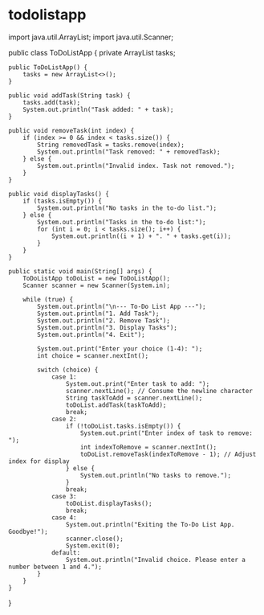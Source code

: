 # todolistapp
import java.util.ArrayList;
import java.util.Scanner;

public class ToDoListApp {
    private ArrayList<String> tasks;

    public ToDoListApp() {
        tasks = new ArrayList<>();
    }

    public void addTask(String task) {
        tasks.add(task);
        System.out.println("Task added: " + task);
    }

    public void removeTask(int index) {
        if (index >= 0 && index < tasks.size()) {
            String removedTask = tasks.remove(index);
            System.out.println("Task removed: " + removedTask);
        } else {
            System.out.println("Invalid index. Task not removed.");
        }
    }

    public void displayTasks() {
        if (tasks.isEmpty()) {
            System.out.println("No tasks in the to-do list.");
        } else {
            System.out.println("Tasks in the to-do list:");
            for (int i = 0; i < tasks.size(); i++) {
                System.out.println((i + 1) + ". " + tasks.get(i));
            }
        }
    }

    public static void main(String[] args) {
        ToDoListApp toDoList = new ToDoListApp();
        Scanner scanner = new Scanner(System.in);

        while (true) {
            System.out.println("\n--- To-Do List App ---");
            System.out.println("1. Add Task");
            System.out.println("2. Remove Task");
            System.out.println("3. Display Tasks");
            System.out.println("4. Exit");

            System.out.print("Enter your choice (1-4): ");
            int choice = scanner.nextInt();

            switch (choice) {
                case 1:
                    System.out.print("Enter task to add: ");
                    scanner.nextLine(); // Consume the newline character
                    String taskToAdd = scanner.nextLine();
                    toDoList.addTask(taskToAdd);
                    break;
                case 2:
                    if (!toDoList.tasks.isEmpty()) {
                        System.out.print("Enter index of task to remove: ");
                        int indexToRemove = scanner.nextInt();
                        toDoList.removeTask(indexToRemove - 1); // Adjust index for display
                    } else {
                        System.out.println("No tasks to remove.");
                    }
                    break;
                case 3:
                    toDoList.displayTasks();
                    break;
                case 4:
                    System.out.println("Exiting the To-Do List App. Goodbye!");
                    scanner.close();
                    System.exit(0);
                default:
                    System.out.println("Invalid choice. Please enter a number between 1 and 4.");
            }
        }
    }
}
